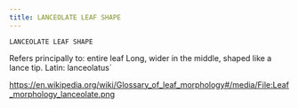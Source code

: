 ```yaml
---
title: LANCEOLATE LEAF SHAPE
---
```

`LANCEOLATE LEAF SHAPE`

Refers principally to: entire leaf
Long, wider in the middle, shaped like a lance tip.
Latin: lanceolatus`

https://en.wikipedia.org/wiki/Glossary_of_leaf_morphology#/media/File:Leaf_morphology_lanceolate.png
